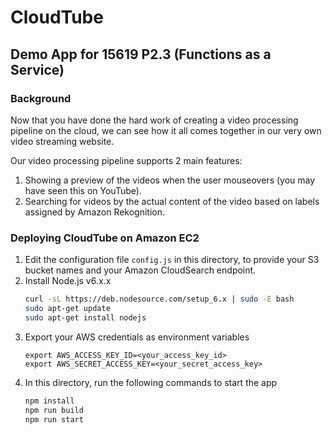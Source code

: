 # CloudTube
## Demo App for 15619 P2.3 (Functions as a Service) 

### Background
Now that you have done the hard work of creating a video processing pipeline on the cloud, we can see how it all comes together in our very own video streaming website. 

Our video processing pipeline supports 2 main features:
1. Showing a preview of the videos when the user mouseovers (you may have seen this on YouTube).
1. Searching for videos by the actual content of the video based on labels assigned by Amazon Rekognition. 

### Deploying CloudTube on Amazon EC2
1. Edit the configuration file `config.js` in this directory, to provide your S3 bucket names and your Amazon CloudSearch endpoint.
1. Install Node.js v6.x.x
    ```bash
    curl -sL https://deb.nodesource.com/setup_6.x | sudo -E bash
    sudo apt-get update 
    sudo apt-get install nodejs
    ```
1. Export your AWS credentials as environment variables
    ```
    export AWS_ACCESS_KEY_ID=<your_access_key_id>
    export AWS_SECRET_ACCESS_KEY=<your_secret_access_key>
    ```
1. In this directory, run the following commands to start the app
    ```bash
    npm install
    npm run build
    npm run start
    ```